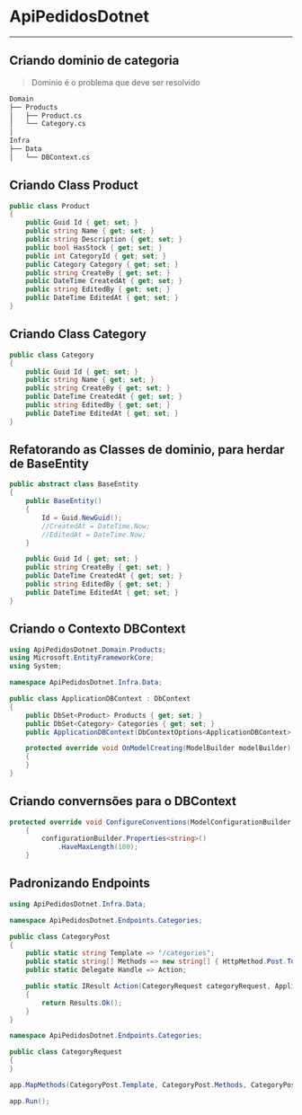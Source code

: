 ﻿# ApiPedidosDotnet
---

## Criando dominio de categoria

> Dominio é o problema que deve ser resolvido

```md
Domain
├── Products
│   ├── Product.cs
│   └── Category.cs
│
Infra
├── Data
│   └── DBContext.cs
```

## Criando Class Product

```csharp
public class Product
{
    public Guid Id { get; set; }
    public string Name { get; set; }
    public string Description { get; set; }
    public bool HasStock { get; set; }
    public int CategoryId { get; set; }
    public Category Category { get; set; }
    public string CreateBy { get; set; }
    public DateTime CreatedAt { get; set; }
    public string EditedBy { get; set; }
    public DateTime EditedAt { get; set; }
}
```

## Criando Class Category

```csharp
public class Category
{
	public Guid Id { get; set; }
	public string Name { get; set; }
	public string CreateBy { get; set; }
	public DateTime CreatedAt { get; set; }
	public string EditedBy { get; set; }
	public DateTime EditedAt { get; set; }
}
```

## Refatorando as Classes de dominio, para herdar de BaseEntity

```csharp
public abstract class BaseEntity
{
    public BaseEntity()
    {
        Id = Guid.NewGuid();
        //CreatedAt = DateTime.Now;
        //EditedAt = DateTime.Now;
    }

    public Guid Id { get; set; }
    public string CreateBy { get; set; }
    public DateTime CreatedAt { get; set; }
    public string EditedBy { get; set; }
    public DateTime EditedAt { get; set; }
}
```

## Criando o Contexto DBContext

```csharp
using ApiPedidosDotnet.Domain.Products;
using Microsoft.EntityFrameworkCore;
using System;

namespace ApiPedidosDotnet.Infra.Data;

public class ApplicationDBContext : DbContext
{
    public DbSet<Product> Products { get; set; }
    public DbSet<Category> Categories { get; set; }
    public ApplicationDBContext(DbContextOptions<ApplicationDBContext> options) : base(options) { }

    protected override void OnModelCreating(ModelBuilder modelBuilder)
    {
    }
}
```

## Criando convernsões para o DBContext

```csharp
protected override void ConfigureConventions(ModelConfigurationBuilder configurationBuilder)
    {
        configurationBuilder.Properties<string>()
            .HaveMaxLength(100);
    }
```

## Padronizando Endpoints

```csharp
using ApiPedidosDotnet.Infra.Data;

namespace ApiPedidosDotnet.Endpoints.Categories;

public class CategoryPost
{
    public static string Template => "/categories";
    public static string[] Methods => new string[] { HttpMethod.Post.ToString() };
    public static Delegate Handle => Action;

    public static IResult Action(CategoryRequest categoryRequest, ApplicationDBContext context)
    {
        return Results.Ok();
    }
}

```

```csharp
namespace ApiPedidosDotnet.Endpoints.Categories;

public class CategoryRequest
{
}
```

```csharp
app.MapMethods(CategoryPost.Template, CategoryPost.Methods, CategoryPost.Handle);

app.Run();
```